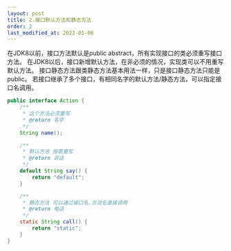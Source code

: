 ```yaml
---
layout: post
title: 2.接口默认方法和静态方法
order: 2
last_modified_at: 2022-01-06
---
```


在JDK8以前，接口方法默认是public abstract，所有实现接口的类必须重写接口方法。
在JDK8以后，接口新增默认方法，在非必须的情况，实现类可以不用重写默认方法。
接口静态方法跟类静态方法基本用法一样，只是接口静态方法只能是public。 若接口继承了多个接口，有相同名字的默认方法/静态方法，可以指定接口名调用。

```java
public interface Action {
    /**
     * 这个方法必须重写
     * @return 名字
     */
    String name();

    /**
     * 默认方法 按需重写
     * @return 说话
     */
    default String say() {
        return "default";
    }

    /**
     * 静态方法 可以通过接口名.方法名直接调用
     * @return 电话
     */
    static String call() {
        return "static";
    }
}
```